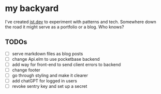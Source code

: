 # my backyard

I've created [jst.dev](https://jst.dev) to experiment with patterns and tech. Somewhere down the road it might serve as a portfolio or a blog. Who knows?

## TODOs

- [ ] serve markdown files as blog posts
- [ ] change Api.elm to use pocketbase backend
- [ ] add way for front-end to send client errors to backend
- [ ] change footer
- [ ] go through styling and make it clearer
- [ ] add chatGPT for logged in users
- [ ] revoke sentry key and set up a secret
